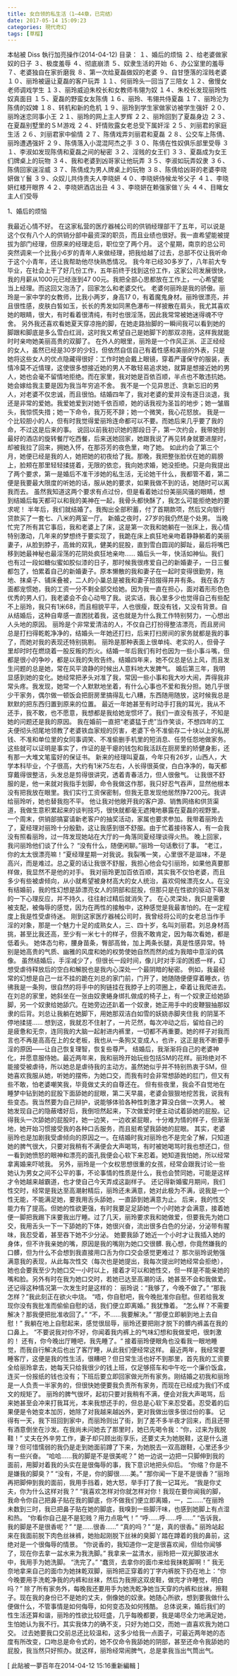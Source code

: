 ```yaml
---
title: 女白领的私生活（1—44章，已完结）
date: 2017-05-14 15:09:23
categories: 現代奇幻
tags: [草榴]
---
```

本帖被 Diss 執行加亮操作(2014-04-12)
目录：
１、婚后的烦恼
２、给老婆做家奴的日子
３、极度羞辱
４、彻底崩溃
５、奴隶生活的开始
６、办公室里的羞辱
７、老婆独自在家折磨我
８、第一次给夏磊做奴的老婆
９、自甘堕落的淫贱老婆
１０、丽玲被逼让夏磊的客户玩弄
１１、何丽玲头一回当了三陪女
１２、傲慢女老师调戏学生
１３、丽玲威迫朱校长和女教师韦翎为奴
１４、朱校长发现丽玲性奴真面目
１５、夏磊的野蛮女友陈倩
１６、丽玲、韦翎共侍夏磊
１７、丽玲沦为陈倩的奴婢
１８、转机和新的危机
１９、丽玲到学生家做家访被学生强奸
２０、丽玲迷恋同事小王
２１、丽玲的网上主人罗辉
２２、丽玲回到了夏磊身边
２３、在夏磊别墅里的ＳＭ游戏
２４、奸情败露女老总受下属奸淫
２５、刘丽君的家庭生活
２６、刘丽君家中偷情
２７、陈倩戏弄刘丽君和夏磊
２８、公交车上陈倩、丽玲遭遇强奸
２９、陈倩落入小混混阿杰之手
３０、陈倩在性奴俱乐部里受辱
３１、李淑如发现陈倩和夏磊之间的秘密
３２、淫贱的女王们
３３、夏磊成为女王们牌桌上的玩物
３４、我和老婆到凶哥家让他玩弄
３５、李淑如玩弄奴隶
３６、陈倩回家逞淫威
３７、陈倩成为男人牌桌上的玩物
３８、陈倩给凶哥的老婆李晓妍做丫鬟
３９、众奴儿共侍贵夫人李晓妍
４０、李晓妍侍候龙爷父子
４１、李晓妍红楼开眼界
４２、李晓妍酒店出丑
４３、李晓妍在赖强家做丫头
４４、目睹女主人们受辱




1、婚后的烦恼

我最近心情不好。
在这家私营的医疗器械公司的供销经理部干了五年，可以说是这个仅有八个人的供销分部中最资深的职员，而且业绩也很好。我一直希望能被提拔为部门经理，但原来的经理走后，职位空了两个月。
这个星期，南京的总公司突然调来一个比我小6岁的青年人来做经理，把我给越了过去，总部不仅让我听命于这个小青年，还让我帮助他尽快熟悉情况。
我今年已经30多岁了，八年前大专毕业，在社会上干了好几份工作，五年前终于找到这份工作，这家公司发展很快，我的月薪从1000元已经涨到47 00元。我把全部心思都放在工作上，一心希望能当上经理。而这回又泡汤了，回家怎么和老婆交代。
老婆何丽玲是我的骄傲。丽玲是一家中学的女教师，比我小两岁，身高17 0，有着魔鬼身材。丽玲很漂亮，并且很性感，皮肤白皙如玉，长长的秀发如同黑色瀑布一样披散在肩头，我尤其喜欢她的眼睛，很大，有时看着很清纯，有时也很淫荡，因此我常常被她迷得魂不守舍。
另外我还喜欢看她夏天穿凉拖的脚，在她走路抬脚的一瞬间我可以看到她的脚跟和脚底是多么雪白红润，这时我又希望自己是她脚下的那双凉拖，这样我就能时时亲吻她美丽高贵的双脚了。
在外人的眼里，丽玲是一个作风正派、正正经经的女人，虽然已经是30岁的少妇，但依然自信自己有着性感和美丽的外表，只是她将这些女人的优点隐藏得很好：工作时她会戴上眼镜，穿着严谨保守的服装，表情冷莫不近情理，这使很多想接近她的男人不敢轻易追求她，就算是想接近她的男人，她也会毫不留情地拒绝。而在家里，我对她是百依百顺，半点也不敢违抗她。她会嫁给我主要是因为我当年穷追不舍。
我不是一个见异思迁、贪新忘旧的男人，对老婆不仅忠诚，而且很怕。结婚四年了，我对老婆的爱并没有逐日淡退，我还是非常的爱她。我爱她爱到对她千依百顺，她的话我视为圣旨的地步；她一皱眉头，我惊慌失措；她一下命令，我万死不辞；她一个微笑，我心花怒放。
我是一个比较胆小的人，但有时我觉得爱丽玲连命都可以不要。而她后来几乎要了我的命，不过这是后来的事。
说回以前我初识她的那段日子，第一次约会，我带她到最好的酒店的旋转餐厅吃西餐，后来送她回家，她跟我说了再见转身就要进屋时，却被我拉了回来，拥她入怀，在那芬芳的夜色里，吻了她。
如此约会了第三个月，她便已经是我的人，她把她的初夜给了我。那晚，我把整张脸伏在她的肩膀上，脸颊在那里轻轻揉搓着，无限的依恋，我向她求婚，她没拒绝。只是向我提出了两个要求，第一是婚后不准干涉她的私生活，无论她干什么，我都管不着，第二便是我要最大限度的听她的话，服从她的要求，如果我做不到的话，她随时可以离我而去。
虽然我知道这两个要求有点过份，但是看着她过份美丽风骚的眼睛，想到结婚后每天都可以和我的美神在一起，我骨头都快酥了，我怎么可能拒绝她的要求呢！
半年后，我们就结婚了。我掏出全部积蓄，付了首期款项，然后又向银行贷款买了一套七、八米的两室一厅。
新婚之夜时，27岁的我仍然是个处男。
当晚忙完了所有其它事后，我和老婆上了床，这是第一次我和她躺在一张床上，我心情特别激动，几年来的梦想终于要实现了，我跪在床上疯狂地亲吻着静静躺着的美丽妻子，从脸到脖子，高耸的双乳，健美的屁股，直到雪白圆润的脚趾，最后将嘴巴移到她最神秘也最淫荡的花阴处疯狂地亲吻……
婚后头一年，快活如神仙。我们也有过一段如糖似蜜如胶似漆的日子，那时候我很疼爱自己的新婚妻子，一日三餐都包了，怕累着自己的新婚妻子。原本懒散的我和妻子在一起时变得很勤劳，拖地、抹桌子、铺床叠被，二人的小巢总是被我和妻子拾掇得井井有条。
我在各方面都宠惯她，我的工资一分不剩全部交给她。因为我一直在担心，面对着形形色色优秀的男人们，我老婆会不会心动甩了我。说实话，我心里多少也觉得自己有些配不上丽玲，我只有1米68，而且相貌平平，人也很瘦，既没有钱，又没有背景。自从结婚后，这种自卑感一直困扰着我，这也就是为什么我工作特别努力，一心想出人头地的原因。
丽玲是个非常爱清洁的人，不仅自己打扮得整洁漂亮，而且房间总是打扫得乾乾净净的，结婚头一年她还打扫，后来打扫房间的家务就都是我的事了，而她对我的表现还特别挑剔。
丽玲是那种表面上很单纯、老实的人，但骨子里却时时在燃烧着一股反叛的烈火。结婚一年后我们有时也因为一些小事斗嘴，但都是很小的争吵，都是以我的失败告终。结婚四年来，她不仅总是佔上风，而且发生问题的总是她，常在风平浪静的时候出人意料地大发脾气。
婚后第三年，我明显感到她的变化。她经常把矛头对准了我，常因一些小事和我大吵大闹，弄得我非常头疼。我发现，她常一个人默默地坐着，有什么心事也不爱和我分担。她几乎很少干家务，偶尔做一顿饭会把厨房里搞得乱七八糟，东西随用随放，这时候我总是默默的把东西归置到原来的位置。
最近一年她甚至有时动手打我的耳光，我从不还手，我不敢，也不愿意，我想都是我给她宠惯坏了。我们一直没有孩子，不知是她的问题还是我的原因。
我在婚前一直把“老婆猛于虎”当作笑谈，不想四年的工夫便彻头彻尾地领教了老婆铁血家规的厉害，老婆下令不准偷存二十块以上的私房钱、不准和单位里的女同事调笑、不准偷删手机里的短消息、任劳任怨地做家务。
这些就可以证明是事实了，作证的是干瘪的钱包和我活跃在厨房里的矫健身影，还有那一大堆文笔蛮好的保证书。
新来的经理叫夏磊，今年只有26岁，山西人，大学本科毕业，个子很高，大约有1米75左右，人长得很英俊，白白净净的，每天都穿戴得很整洁，头发总是剪得很讲究，透着青春活力，但人很傲气。
让我很不舒服的是，他一来就对我指手划脚，命令我做这作那，我只好忍气吞声，显然他根本没有把我放在眼里。我们实行工资保密制，但我无意发现他居然挣7200元。我讲给丽玲听，她也替我抱不平。
他让我对他敞开我的客户源、销售网络和供货渠道，我做生意积累起来的谈判技巧，很快就都毫无遮掩地暴露在夏磊的视野里。
一个周末，供销部搞宴请新老客户的抽奖活动，家属也要求参加。我带着丽玲去了，夏经理对丽玲十分殷勤，这让我感到很不舒服。由于忙着接待客人，有一会我没有照看丽玲，过一阵发现她站在大厅的一角落同夏经理谈得火热。
晚上回家，我问丽玲他们谈了什么？
“没有什么，随便闲聊。”丽玲一句话敷衍了事。
“老江，你的太太很漂亮嘛！”夏经理星期一对我说。我裂嘴一笑，心里很不是滋味，不是高兴，而是难过。总之夏的话让我很不舒服，我担心他会勾引丽玲，如果他真要那样做，我显然不是他的对手。
我对丽玲更加百依百顺，其实我不仅怕老婆，而且多少有些被虐倾向，从小就希望被身材高大的女人统治，喜欢伺候漂亮女人。在没有结婚前，我的性幻想是舔漂亮女人的阴部和屁股，但那只是在性欲的驱动下萌发的一下心理反应，并不持久，往往射过精后就消失了。
在心灵深处，我只是需要被支配，被侮辱的感觉，因为在两性的接触中，这种感觉是我最害怕的。在一定程度上我是性受虐待迷。
刚到这家医疗器械公司时，我曾经将公司的女老总当作手淫的对象，那是一个魅力十足的成熟女人，三、四十岁，名叫刘丽君。刘总身材高挑，甚至比我还高，至少有一米七十的样子，但我不敢肯定，因为每次看她，都是低着头。
她体态匀称，腰身苗条，臀部高耸，加上两条长腿，真是性感异常。特别是她高贵的气质、幽雅的风度和她的权势使她自然而然的成为我暗中意淫的偶像。
虽然结婚后，手淫减少了，但很长一段时间，像儿时对手淫的困惑一样，幻想受虐待释放后的空白和解脱也是我内心深处一个最阴暗的秘密。
例如，我最经常的幻想是自己一丝不挂的跪在刘总的家门前，门开了，她随随便便穿着睡衣，彷彿我是一条狗，很自然的将手中的狗链挂在我脖子上的项圈上，牵着让我爬进去。
在刘总的家里，她斜坐在一张由奴隶蜷身绑扎做成的椅子上，有一个奴隶正给她舔脚，另一个奴隶给她舔穴。在她旁边还趴着一个奴隶，她正用手中的皮鞭狠抽那奴隶的后背。刘总让我躺在她脚下，用她那双洁白如雪的妖娆赤脚夹住我
的阴茎不停地揉搓……
想到这，我就忍不住射了，一片茫然，每次冲动之后，留给自己的是疲惫和无奈，连同我的大脑一起射进内裤里，一切都不再重要。她的样子对我而言也不再是高高在上的女老板，我也从一条狗又变成人，也许，这正是我不断要手淫的原因——让自己恢复理智，恢复些尊严。
结婚后，我渐渐将自己的老婆神化，并愿意服侍她。最近两年来，我和丽玲开始玩些包括SM的花样。丽玲绝对不能接受被虐待，所以她总是虐待我的主动方。虽然她似乎并不特别热衷于SM，但她喜欢我服从她，听她的摆佈，为她口交，而我有时会非常想舔她的肛门，但又有些不敢，怕老婆嘲笑我，毕竟做丈夫的自尊还在。
但有些夜里，我会不自觉地在睡梦中钻到她的屁股下面舔她的屁眼，第二天早晨，老婆会狠狠地挖苦我，说我有些变态。我当然要为自己辩护，说能够体验各种性刺激才算没白做一次男人。
被她发现自己的隐蔽嗜好后，我倒坦然起来，下次做爱时便主动试着舔她的屁股。记得我头一次舔她的屁股时，她一边笑，一边收紧屁眼，十分难为情的样子，但渐渐地，她开始习惯接受我的各种口舌服务，而且挺希望我舔她的屁眼。
其实，老婆丽玲也是加剧我受虐倾向的原因之一。在结婚时我对丽玲也不是完全了解，只知道她的脾气很大，只要对我稍有不满便会大声喝骂，有时被她喝骂时我也想还口，但一看到她愤怒的眼神和漂亮的面孔我便会心软下来忍着。她知道我怕她，所以经常拿离婚来吓唬我。
另外，丽玲是一个女权思想很重的女孩，经常会跟我讨论一些她认为男女之间不公平的事，不论事情的性质是什么，我也会赞同她，可能是这样才令她越来越霸道，也才使自己今天弄成这副样子。
还记得新婚蜜月期间，我们性交时，经常是我达至高潮射精后，丽玲还未满意，她对此极为不满，说我是一个性无能，不能满足她，要我用舌头舔她，一直舔到她满意为止。
后来，我的性交能力有了提高。但她的性欲更强，有时我要足足舔她一个小时她才会满意，接着她便一脚把我踢下床要我出厅睡。过了几天，丽玲要求我和她做爱，但要我先为她口交，我用舌头一下一下舔她的下体，她很兴奋，流出很多白色的分泌，分泌带有腥味，我忍受着，甚至吞下她不少分泌。
她要我舔了她近一个小时才让我插入她的身体，但不许我亲她的嘴，原因是我的嘴刚为她口交很髒. 我心想，你竟然嫌我的口髒，但为什么不会想到我直接用口舌为你口交会感觉更难过？
那次丽玲说勉强满意我的表现，从此每次性交（每次也是她提出，我每次提出时她经常会拒绝），她也会要我至少为她口交一小时以上，接着才可以和她性交，但一样是不能亲她的嘴和脸。另外有时在我为她口交时，若她已达至高潮的话，她甚至不会和我做爱。还记得这种情况第一次发生时是这样的：
丽玲说：“我够了，今晚不做了。”
“那我怎样？”我此刻正在欲火中烧。
“唔，你自慰吧，我今晚批准你自慰。但若给我发现你没有我批准而偷偷自慰的话，我们便立即离婚。”
我犹豫着。
“怎么样？不需要解决？那我便把批准收回了。”
“不，不……我要解决。”
“那便立即躺到地上去自慰！”
我躺在地上自慰起来，感觉很屈辱，丽玲还要把刚才脱下的髒内裤盖在我的口鼻上。
“不要说我对你不好，你闻着我内裤上的气味幻想和我做爱吧，很刺激的！
还有，你今晚出厅睡吧，我先睡了。“
接着丽玲便眼角也没看我一眼地睡觉，而我自行解决后也出了客厅睡，从此我们便经常这样。
最近两年，我经常要睡客厅，这便是我的性生活，很糟吧？但日常生活也好不到那里，首先我的工资要全给丽玲拿去，她每天只给我很少的钱上班，仅足够搭车和中午吃一个廉价饭盒，连买一份报纸的钱也没有；下班后要立即回家做光所有家务。刚结婚之初我和丽玲是一人负责一半家务的，但很快她便要我负责所有家务，而现在已经成为我们不成文的规矩了。
丽玲的脾气很坏，起初只要对我稍有不满，便会对我大声喝骂，后来她甚至会冲来打我耳光，本来我想还手的，但总是心软下来忍受着。忍受着的后果便是令她变本加厉，她除了对我越来越凶外，更对我做出很多很过份的事。
记得有一天，我下班回到家中，而丽玲则出了街，到了差不多半夜才回来，而且还带有酒意倒坐在沙发。在我尚未问她去了那里时，她已先喝令我：“你，过来为我脱鞋！”
丈夫在外辛劳工作，妻子却只顾出街享乐，还要丈夫为她脱鞋，这是什么道理？但可惜懦弱的我仍是走到她面前蹲了下来，为她脱去一双高跟鞋，心里还多少有一些兴奋。
“哈哈……我的脚是不是很美呢？”
她一边说一边把一只脚伸到我的面前，用脚对着我的头实在是很侮辱的事，我下意识地把头仰后。
“你缩？你是不是嫌我的脚臭？”
“没有，不是，你的脚很……美。”
“那你闻一下是不是很香？”丽玲再把脚伸到我的面前，我用手挡着，她大怒，举手打了我一记耳光。
“我是你丈夫，你为什么这样对我？”
“我喜欢怎样对你就怎样对你！我现在要你闻我的脚，我命令你自己把鼻子贴在我的脚底，你不做我们便立即离婚，一，二……”在丽玲未数到三时，我已把鼻子贴在她的脚底，我嗅到一些脚汗味，也感到她脚上有点湿和热。
“你看你自己是不是犯贱？用力点吸气！”
“呼……呼……呼……”
“告诉我，我的脚是不是很香呢？”
“是……很香……”
“真的吗？”
“是，真的很香。”
丽玲站起来在我面前脱下肉色丝袜裤，她抬起刚脱下丝袜的臭脚丫踏在蹲着的我的鼻前，这绝对是一个很侮辱的情景。
“你说香的，我知道你一定是很喜欢闻，但给你闻够了，现在你去拿一盆水来为我洗脚。”
我拿来一盆清水，丽玲把一双光脚放进水中，我用手为她洗脚。
“洗完了。”
“蠢货，去拿你的面巾来给我抹乾脚啊！”
我无奈地拿来自己的面巾为她抹乾双脚，丽玲把正穿着的丁字内裤脱下扔在地上：“你今晚要用手洗乾净我的内裤和丝袜，然后为我擦这双皮鞋，做完才许睡觉，明白吗？”
除了所有家务外，每晚我还要用手为她洗乾净她当天穿的内裤和丝袜，擦鞋子。现在我的身份已不是她的丈夫，倒像她的奴隶。她随心所欲，想到要我做什么便做什么，不管事情是如何侮辱，如何变态及如何残酷。
总体说来，婚后我们的性生活还算和谐，丽玲的性欲比较旺盛，几乎每晚都要，我是竭尽全力地满足她，生怕她认为我不行。其实我体力的确不支，只好为她口交，而她一直喜欢我为她口交。
过去她要我口交前总还比较温和，这多少给我一点面子，可最近两年她的态度有所改变，口吻总是命令式的，她不仅命令我舔她的阴部，甚至还命令我舔她的屁股，我当然只好照办。就这样，丽玲经常闹脾气，总是拿我当出气筒出气。


[ 此貼被一夢百年在2014-04-12 15:16重新編輯 ]